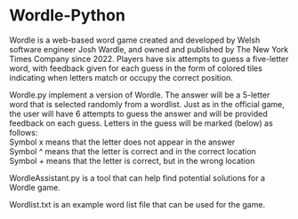# Wordle-Python
Wordle is a web-based word game created and developed by Welsh software engineer Josh Wardle, and owned and published by The New York Times Company since 2022. Players have six attempts to guess a five-letter word, with feedback given for each guess in the form of colored tiles indicating when letters match or occupy the correct position. <br>

Wordle.py implement a version of Wordle. The answer will be a 5-letter word that is selected randomly from a wordlist. Just as in the official game, the user will have 6 attempts to guess the answer and will be provided feedback on each guess. Letters in the guess will be marked (below) as follows: <br>
Symbol x means that the letter does not appear in the answer <br>
Symbol ^ means that the letter is correct and in the correct location <br>
Symbol + means that the letter is correct, but in the wrong location <br>

WordleAssistant.py is a tool that can help find potential solutions for a Wordle game. <br>

Wordlist.txt is an example word list file that can be used for the game.
